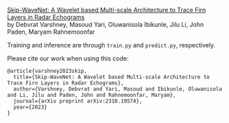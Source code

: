 [Skip-WaveNet: A Wavelet based Multi-scale Architecture to Trace Firn Layers in Radar Echograms](https://arxiv.org/abs/2310.19574)<br/>
by Debvrat Varshney, Masoud Yari, Oluwanisola Ibikunle, Jilu Li, John Paden, Maryam Rahnemoonfar

Training and inference are through ```train.py``` and ```predict.py```, respectively.

Please cite our work when using this code:
```
@article{varshney2023skip,
  title={Skip-WaveNet: A Wavelet based Multi-scale Architecture to Trace Firn Layers in Radar Echograms},
  author={Varshney, Debvrat and Yari, Masoud and Ibikunle, Oluwanisola and Li, Jilu and Paden, John and Rahnemoonfar, Maryam},
  journal={arXiv preprint arXiv:2310.19574},
  year={2023}
}
```

